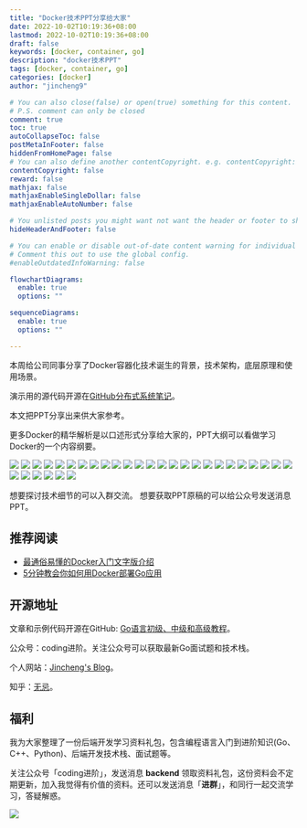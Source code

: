 ```yaml
---
title: "Docker技术PPT分享给大家"
date: 2022-10-02T10:19:36+08:00
lastmod: 2022-10-02T10:19:36+08:00
draft: false
keywords: [docker, container, go]
description: "docker技术PPT"
tags: [docker, container, go]
categories: [docker]
author: "jincheng9"

# You can also close(false) or open(true) something for this content.
# P.S. comment can only be closed
comment: true
toc: true
autoCollapseToc: false
postMetaInFooter: false
hiddenFromHomePage: false
# You can also define another contentCopyright. e.g. contentCopyright: "This is another copyright."
contentCopyright: false
reward: false
mathjax: false
mathjaxEnableSingleDollar: false
mathjaxEnableAutoNumber: false

# You unlisted posts you might want not want the header or footer to show
hideHeaderAndFooter: false

# You can enable or disable out-of-date content warning for individual post.
# Comment this out to use the global config.
#enableOutdatedInfoWarning: false

flowchartDiagrams:
  enable: true
  options: ""

sequenceDiagrams: 
  enable: true
  options: ""

---
```


本周给公司同事分享了Docker容器化技术诞生的背景，技术架构，底层原理和使用场景。

演示用的源代码开源在[GitHub分布式系统笔记](https://github.com/jincheng9/disributed-system-notes/tree/main/docker/02/python-docker-demo "GitHub分布式系统笔记")。

本文把PPT分享出来供大家参考。

更多Docker的精华解析是以口述形式分享给大家的，PPT大纲可以看做学习Docker的一个内容纲要。

![](https://files.mdnice.com/user/25936/33c28c11-6c41-48a1-bf76-aee172fd5138.png)
![](https://files.mdnice.com/user/25936/8f9f4e93-9eb8-467b-876e-1484586a811c.png)
![](https://files.mdnice.com/user/25936/5dac1680-cfbc-439a-befb-a870fed1db6d.png)
![](https://files.mdnice.com/user/25936/efddd424-2478-4bba-acae-6be838b30d69.png)
![](https://files.mdnice.com/user/25936/234f55f1-fcf9-4f82-bab2-814df3340320.png)
![](https://files.mdnice.com/user/25936/80fab6a4-1019-4fb4-9ecc-ee44d75512fd.png)
![](https://files.mdnice.com/user/25936/cd29107e-7d26-42b8-82a1-709e2d1802ee.png)
![](https://files.mdnice.com/user/25936/b109f73e-9355-4382-bad9-1c112a8cf8ae.png)
![](https://files.mdnice.com/user/25936/643fe129-9219-4076-ad52-27738284548a.png)
![](https://files.mdnice.com/user/25936/f37a538a-141a-4d53-adaf-5a5ec0ab48f6.png)
![](https://files.mdnice.com/user/25936/7c00b0e1-dbe2-475b-bdd6-4cd7e5d3ed95.png)
![](https://files.mdnice.com/user/25936/1430ba67-53ca-4a82-9da7-3121e19e965a.png)
![](https://files.mdnice.com/user/25936/95ba998f-2f6b-445f-888e-643ac9fef8d5.png)
![](https://files.mdnice.com/user/25936/f9f95b56-90f3-4bac-9622-277ad9d9d62b.png)
![](https://files.mdnice.com/user/25936/eeb67ef4-ef61-4c62-bb38-1d47ad2a97f8.png)
![](https://files.mdnice.com/user/25936/a7d7c68c-8f77-4ea4-b4d5-5180742411d9.png)
![](https://files.mdnice.com/user/25936/86ca6c94-272f-43d7-b439-6f46dd0dabc9.png)
![](https://files.mdnice.com/user/25936/ba0477e9-fc60-406d-b347-88f0816ffb0b.png)
![](https://files.mdnice.com/user/25936/d1eb0cc9-6da1-49ad-8cad-2be038c526d5.png)
![](https://files.mdnice.com/user/25936/d39eb6ee-4704-47d7-ba23-c37820761104.png)
![](https://files.mdnice.com/user/25936/17fa0fbc-3a68-4b51-8bdf-d6f9c82eadb3.png)
![](https://files.mdnice.com/user/25936/126a2047-0b39-4537-8639-89bd00e00bb2.png)
![](https://files.mdnice.com/user/25936/37f211e3-1840-4241-9b39-506d718c8e23.png)
![](https://files.mdnice.com/user/25936/1aef94ba-9a77-4004-b383-741211140c43.png)
![](https://files.mdnice.com/user/25936/4b8284c3-8507-4c44-9d82-6d9d66de7ab7.png)
![](https://files.mdnice.com/user/25936/43b5fcd2-22f9-41e9-803e-020a687a8d95.png)
![](https://files.mdnice.com/user/25936/c0c42f32-3bb4-45d5-8a18-b68d88cf3446.png)
![](https://files.mdnice.com/user/25936/adf5c756-5277-470c-90fb-190393d0832e.png)
![](https://files.mdnice.com/user/25936/fc8da697-6984-4dac-8adb-31190c832949.png)
![](https://files.mdnice.com/user/25936/8844b02b-9ef5-4f55-a9a2-c772a5d9c028.png)
![](https://files.mdnice.com/user/25936/2b09909a-0aec-4044-90b2-20a6b0683467.png)

想要探讨技术细节的可以入群交流。
想要获取PPT原稿的可以给公众号发送消息PPT。

## 推荐阅读
* [最通俗易懂的Docker入门文字版介绍](https://mp.weixin.qq.com/s/OTULjZIOWgxlAuauUHkHVg)
* [5分钟教会你如何用Docker部署Go应用](https://mp.weixin.qq.com/s/uFc68fRFg4pGJRGr3dh3QQ)

## 开源地址

文章和示例代码开源在GitHub: [Go语言初级、中级和高级教程](https://github.com/jincheng9/go-tutorial "Go语言初级、中级和高级教程")。

公众号：coding进阶。关注公众号可以获取最新Go面试题和技术栈。

个人网站：[Jincheng's Blog](https://jincheng9.github.io/ "Jincheng's Blog")。

知乎：[无忌](https://www.zhihu.com/people/thucuhkwuji "无忌")。



## 福利

我为大家整理了一份后端开发学习资料礼包，包含编程语言入门到进阶知识(Go、C++、Python)、后端开发技术栈、面试题等。

关注公众号「coding进阶」，发送消息 **backend** 领取资料礼包，这份资料会不定期更新，加入我觉得有价值的资料。还可以发送消息「**进群**」，和同行一起交流学习，答疑解惑。

![](/img/wechat.png)

